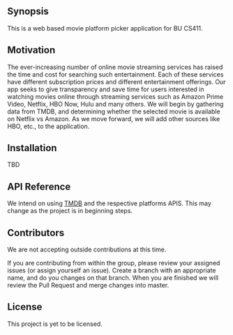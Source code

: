 ## Synopsis

This is a web based movie platform picker application for BU CS411.

## Motivation

The ever-increasing number of online movie streaming services has raised the time and cost for searching such entertainment. Each of these services have different subscription prices and different entertainment offerings. Our app seeks to give transparency and save time for users interested in watching movies online through streaming services such as Amazon Prime Video, Netflix, HBO Now, Hulu and many others. We will begin by gathering data from TMDB, and determining whether the selected movie is available on Netflix vs Amazon. As we move forward, we will add other sources like HBO, etc., to the application.

## Installation

TBD

## API Reference

We intend on using [TMDB](https://www.themoviedb.org/?language=en) and the respective platforms APIS. This may change as the project is in beginning steps.

## Contributors

We are not accepting outside contributions at this time.

If you are contributing from within the group, please review your assigned issues (or assign yourself an issue). Create a branch with an appropriate name, and do you changes on that branch. When you are finished we will review the Pull Request and merge changes into master.

## License

This project is yet to be licensed.
